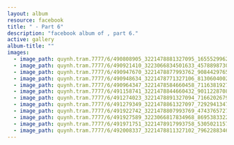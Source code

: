 ```yaml
---
layout: album
resource: facebook
title: " - Part 6"
description: "facebook album of , part 6."
active: gallery
album-title: ""
images:
  - image_path: quynh.tram.7777/6/490808905_3221478881327095_1655529962682021064_n.jpg
  - image_path: quynh.tram.7777/6/490921410_3223066834501633_4578898730028349217_n.jpg
  - image_path: quynh.tram.7777/6/490947670_3221478877993762_908442976582657833_n.jpg
  - image_path: quynh.tram.7777/6/490948634_3221478771327106_8130604002770155508_n.jpg
  - image_path: quynh.tram.7777/6/490964347_3221478584660458_7116381927957435596_n.jpg
  - image_path: quynh.tram.7777/6/491158741_3221478844660432_9011228708341061582_n.jpg
  - image_path: quynh.tram.7777/6/491274023_3221478891327094_7166202679750415559_n.jpg
  - image_path: quynh.tram.7777/6/491279349_3221478861327097_7292941347831352793_n.jpg
  - image_path: quynh.tram.7777/6/491922742_3221478807993769_4743765727308451675_n.jpg
  - image_path: quynh.tram.7777/6/491927589_3223066817834968_8695383322147918833_n.jpg
  - image_path: quynh.tram.7777/6/491971751_3221478917993758_5305021157473047613_n.jpg
  - image_path: quynh.tram.7777/6/492008337_3221478811327102_7962288346957398528_n.jpg
---
```

